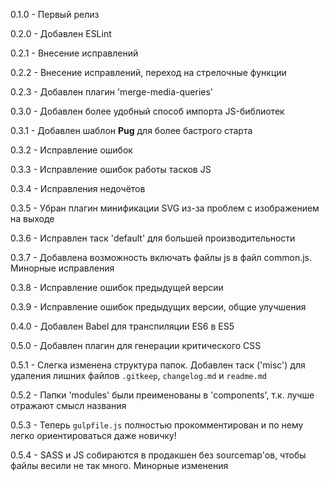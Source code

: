 0.1.0 - Первый релиз

0.2.0 - Добавлен ESLint

0.2.1 - Внесение исправлений

0.2.2 - Внесение исправлений, переход на стрелочные функции

0.2.3 - Добавлен плагин 'merge-media-queries'

0.3.0 - Добавлен более удобный способ импорта JS-библиотек

0.3.1 - Добавлен шаблон **Pug** для более бастрого старта

0.3.2 - Исправление ошибок

0.3.3 - Исправление ошибок работы тасков JS

0.3.4 - Исправления недочётов

0.3.5 - Убран плагин минификации SVG из-за проблем с изображением на выходе

0.3.6 - Исправлен таск 'default' для большей производительности

0.3.7 - Добавлена возможность включать файлы js в файл common.js. Минорные исправления

0.3.8 - Исправление ошибок предыдущей версии

0.3.9 - Исправление ошибок предыдущих версии, общие улучшения

0.4.0 - Добавлен Babel для транспиляции ES6 в ES5

0.5.0 - Добавлен плагин для генерации критического CSS

0.5.1 - Слегка изменена структура папок. Добавлен таск ('misc') для удаления лишних файлов `.gitkeep`, `changelog.md` и `readme.md`

0.5.2 - Папки 'modules' были преименованы в 'components', т.к. лучше отражают смысл названия

0.5.3 - Теперь `gulpfile.js` полностью прокомментирован и по нему легко ориентироваться даже новичку!

0.5.4 - SASS и JS собираются в продакшен без sourcemap'ов, чтобы файлы весили не так много. Минорные изменения